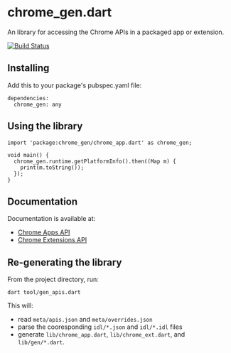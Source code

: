 # chrome_gen.dart

An library for accessing the Chrome APIs in a packaged app or extension.

[![Build Status](https://drone.io/github.com/dart-gde/chrome_gen.dart/status.png)](https://drone.io/github.com/dart-gde/chrome_gen.dart/latest)

## Installing

Add this to your package's pubspec.yaml file:

    dependencies:
      chrome_gen: any

## Using the library

    import 'package:chrome_gen/chrome_app.dart' as chrome_gen;

    void main() {
      chrome_gen.runtime.getPlatformInfo().then((Map m) {
        print(m.toString());
      });
    }

## Documentation
Documentation is available at:

* [Chrome Apps API](http://dart-gde.github.io/chrome_gen.dart/app/)
* [Chrome Extensions API](http://dart-gde.github.io/chrome_gen.dart/ext/)

## Re-generating the library
From the project directory, run:

`dart tool/gen_apis.dart`

This will:

* read `meta/apis.json` and `meta/overrides.json`
* parse the cooresponding `idl/*.json` and `idl/*.idl` files
* generate `lib/chrome_app.dart`, `lib/chrome_ext.dart`, and `lib/gen/*.dart`.
